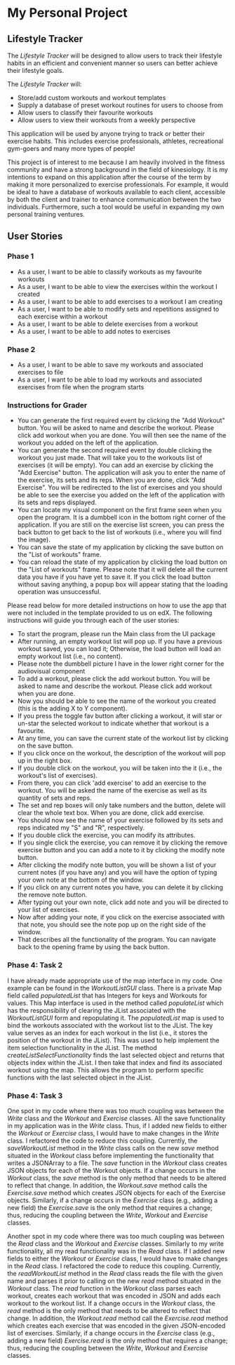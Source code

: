 # My Personal Project

## Lifestyle Tracker

The *Lifestyle Tracker* will be designed to allow users to track their lifestyle habits
in an efficient and convenient manner so users can better achieve their lifestyle goals.

The *Lifestyle Tracker* will:
- Store/add custom workouts and workout templates
- Supply a database of preset workout routines for users to choose from
- Allow users to classify their favourite workouts
- Allow users to view their workouts from a weekly perspective

This application will be used by anyone trying to track or better their exercise habits.
This includes exercise professionals, athletes, recreational gym-goers and many more types of people!

This project is of interest to me because I am heavily involved in the fitness community and have 
a strong background in the field of kinesiology. It is my intentions to expand on this application
after the course of the term by making it more personalized to exercise professionals. For example,
 it would be ideal to have a database of workouts available to each client, accessible by both the client
 and trainer to enhance communication between the two individuals. Furthermore, such a tool would be useful 
 in expanding my own personal training ventures.
 
 ## User Stories
 
 ### Phase 1
 
 - As a user, I want to be able to classify workouts as my favourite workouts
 - As a user, I want to be able to view the exercises within the workout I created
 - As a user, I want to be able to add exercises to a workout I am creating
 - As a user, I want to be able to modify sets and repetitions assigned to each exercise within a workout
 - As a user, I want to be able to delete exercises from a workout
 - As a user, I want to be able to add notes to exercises
 
 ### Phase 2
 
 - As a user, I want to be able to save my workouts and associated exercises to file
 - As a user, I want to be able to load my workouts and associated exercises from file when the program starts
 
 ### Instructions for Grader
 
- You can generate the first required event by clicking the "Add Workout" button. You will be asked to name and describe the workout. Please click add workout when you are done. You will then see the name of the workout you added on the left of the application.
- You can generate the second required event by double clicking the workout you just made. That will take you to the workouts list of exercises (it will be empty). You can add an exercise by clicking the "Add Exercise" button. The application will ask you to enter the name of the exercise, its sets and its reps. When you are done, click "Add Exercise". You will be redirected to the list of exercises and you should be able to see the exercise you added on the left of the application with its sets and reps displayed.
- You can locate my visual component on the first frame seen when you open the program. It is a dumbbell icon in the bottom right corner of the application. If you are still on the exercise list screen, you can press the back button to get back to the list of workouts (i.e., where you will find the image).
- You can save the state of my application by clicking the save button on the "List of workouts" frame.
- You can reload the state of my application by clicking the load button on the "List of workouts" frame. Please note that it will delete all the current data you have if you have yet to save it. If you click the load button without saving anything, a popup box will appear stating that the loading operation was unsuccessful.
 
Please read below for more detailed instructions on how to use the app that were not included in the template provided to us on edX. The following instructions will guide you through each of the user stories:
- To start the program, please run the Main class from the UI package
- After running, an empty workout list will pop up. If you have a previous workout saved, you can load it; Otherwise, the load button will load an empty workout list (i.e., no content).
- Please note the dumbbell picture I have in the lower right corner for the audiovisual component
- To add a workout, please click the add workout button. You will be asked to name and describe the workout. Please click add workout when you are done.
- Now you should be able to see the name of the workout you created (this is the adding X to Y component).
- If you press the toggle fav button after clicking a workout, it will star or un-star the selected workout to indicate whether that workout is a favourite.
- At any time, you can save the current state of the workout list by clicking on the save button.
- If you click once on the workout, the description of the workout will pop up in the right box.
- If you double click on the workout, you will be taken into the it (i.e., the workout's list of exercises).
- From there, you can click 'add exercise' to add an exercise to the workout. You will be asked the name of the exercise as well as its quantity of sets and reps.
- The set and rep boxes will only take numbers and the button, delete will clear the whole text box. When you are done, click add exercise.
- You should now see the name of your exercise followed by its sets and reps indicated my "S" and "R", respectively.
- If you double click the exercise, you can modify its attributes.
- If you single click the exercise, you can remove it by clicking the remove exercise button and you can add a note to it by clicking the modify note button.
- After clicking the modify note button, you will be shown a list of your current notes (if you have any) and you will have the option of typing your own note at the bottom of the window.
- If you click on any current notes you have, you can delete it by clicking the remove note button.
- After typing out your own note, click add note and you will be directed to your list of exercises.
- Now after adding your note, if you click on the exercise associated with that note, you should see the note pop up on the right side of the window.
- That describes all the functionality of the program. You can navigate back to the opening frame by using the back button.

### Phase 4: Task 2

I have already made appropriate use of the map interface in my code. One example can be found in the *WorkoutListGUI* class.
There is a private Map field called *populatedList* that has Integers for keys and Workouts for values. This Map interface is 
used in the method called *populateList* which has the responsibility of clearing the JList associated with the *WorkoutListGUI* form 
and repopulating it. The *populatedList* map is used to bind the workouts associated with the workout list to the JList. The key 
value serves as an index for each workout in the list (i.e., it stores the position of the workout in the JList). This was used to 
help implement the item selection functionality in the JList. The method *createListSelectFunctionality* finds the last selected 
object and returns that objects index within the JList. I then take that index and find its associated workout using the map. 
This allows the program to perform specific functions with the last selected object in the JList.

### Phase 4: Task 3

One spot in my code where there was too much coupling was between the *Write* class and the *Workout* and *Exercise* classes. 
All the save functionality in my application was in the *Write* class. Thus, if I added new fields to either the *Workout* 
or *Exercise* class, I would have to make changes in the *Write* class. I refactored the code to reduce this coupling. 
Currently, the *saveWorkoutList* method in the *Write* class calls on the new *save* method situated in the *Workout* class 
before implementing the functionality that writes a JSONArray to a file. The *save* function in the *Workout* class creates 
JSON objects for each of the Workout objects. If a change occurs in the *Workout* class, the *save* method is the only 
method that needs to be altered to reflect that change. In addition, the *Workout.save* method calls the *Exercise.save* 
method which creates JSON objects for each of the Exercise objects. Similarly, if a change occurs in the *Exercise* class 
(e.g., adding a new field) the *Exercise.save* is the only method that requires a change; thus, reducing the coupling 
between the *Write*, *Workout* and *Exercise* classes.

Another spot in my code where there was too much coupling was between the *Read* class and the *Workout* and *Exercise* 
classes. Similarly to my write functionality, all  my read functionality was in the *Read* class. If I added new fields 
to either the *Workout* or *Exercise* class, I would have to make changes in the *Read* class. I refactored the code to 
reduce this coupling. Currently, the *readWorkoutList* method in the *Read* class reads the file with the given name and parses it 
prior to calling on the new *read* method situated in the *Workout* class. The *read* function in the *Workout* class parses 
each workout, creates each workout that was encoded in JSON and adds each workout to the workout list. If a change 
occurs in the *Workout* class, the *read* method is the only method that needs to be altered to reflect that change. In 
addition, the *Workout.read* method call the *Exercise.read* method which creates each exercise that was encoded in the 
given JSON-encoded list of exercises. Similarly, if a change occurs in the *Exercise* class (e.g., adding a new field) 
*Exercise.read* is the only method that requires a change; thus, reducing the coupling between the *Write*, *Workout* and 
*Exercise* classes.


